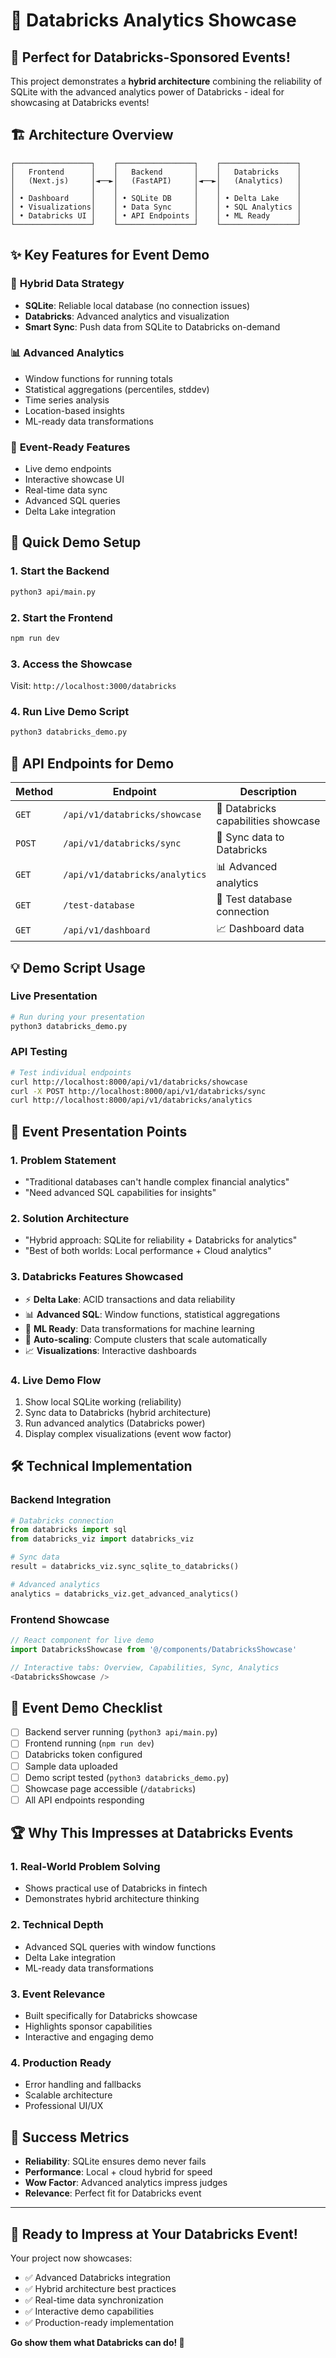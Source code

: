 # 🚀 Databricks Analytics Showcase

## 🎯 Perfect for Databricks-Sponsored Events!

This project demonstrates a **hybrid architecture** combining the reliability of SQLite with the advanced analytics power of Databricks - ideal for showcasing at Databricks events!

## 🏗️ Architecture Overview

```
┌─────────────────┐    ┌─────────────────┐    ┌─────────────────┐
│   Frontend      │    │   Backend       │    │   Databricks    │
│   (Next.js)     │◄──►│   (FastAPI)     │◄──►│   (Analytics)   │
│                 │    │                 │    │                 │
│ • Dashboard     │    │ • SQLite DB     │    │ • Delta Lake    │
│ • Visualizations│    │ • Data Sync     │    │ • SQL Analytics │
│ • Databricks UI │    │ • API Endpoints │    │ • ML Ready      │
└─────────────────┘    └─────────────────┘    └─────────────────┘
```

## ✨ Key Features for Event Demo

### 🔄 **Hybrid Data Strategy**
- **SQLite**: Reliable local database (no connection issues)
- **Databricks**: Advanced analytics and visualization
- **Smart Sync**: Push data from SQLite to Databricks on-demand

### 📊 **Advanced Analytics**
- Window functions for running totals
- Statistical aggregations (percentiles, stddev)
- Time series analysis
- Location-based insights
- ML-ready data transformations

### 🎯 **Event-Ready Features**
- Live demo endpoints
- Interactive showcase UI
- Real-time data sync
- Advanced SQL queries
- Delta Lake integration

## 🚀 Quick Demo Setup

### 1. Start the Backend
```bash
python3 api/main.py
```

### 2. Start the Frontend
```bash
npm run dev
```

### 3. Access the Showcase
Visit: `http://localhost:3000/databricks`

### 4. Run Live Demo Script
```bash
python3 databricks_demo.py
```

## 🔗 API Endpoints for Demo

| Method | Endpoint | Description |
|--------|----------|-------------|
| `GET` | `/api/v1/databricks/showcase` | 🎯 Databricks capabilities showcase |
| `POST` | `/api/v1/databricks/sync` | 🔄 Sync data to Databricks |
| `GET` | `/api/v1/databricks/analytics` | 📊 Advanced analytics |
| `GET` | `/test-database` | 🧪 Test database connection |
| `GET` | `/api/v1/dashboard` | 📈 Dashboard data |

## 💡 Demo Script Usage

### Live Presentation
```bash
# Run during your presentation
python3 databricks_demo.py
```

### API Testing
```bash
# Test individual endpoints
curl http://localhost:8000/api/v1/databricks/showcase
curl -X POST http://localhost:8000/api/v1/databricks/sync
curl http://localhost:8000/api/v1/databricks/analytics
```

## 🎪 Event Presentation Points

### 1. **Problem Statement**
- "Traditional databases can't handle complex financial analytics"
- "Need advanced SQL capabilities for insights"

### 2. **Solution Architecture**
- "Hybrid approach: SQLite for reliability + Databricks for analytics"
- "Best of both worlds: Local performance + Cloud analytics"

### 3. **Databricks Features Showcased**
- ⚡ **Delta Lake**: ACID transactions and data reliability
- 📊 **Advanced SQL**: Window functions, statistical aggregations
- 🤖 **ML Ready**: Data transformations for machine learning
- 🔄 **Auto-scaling**: Compute clusters that scale automatically
- 📈 **Visualizations**: Interactive dashboards

### 4. **Live Demo Flow**
1. Show local SQLite working (reliability)
2. Sync data to Databricks (hybrid architecture)
3. Run advanced analytics (Databricks power)
4. Display complex visualizations (event wow factor)

## 🛠️ Technical Implementation

### Backend Integration
```python
# Databricks connection
from databricks import sql
from databricks_viz import databricks_viz

# Sync data
result = databricks_viz.sync_sqlite_to_databricks()

# Advanced analytics
analytics = databricks_viz.get_advanced_analytics()
```

### Frontend Showcase
```typescript
// React component for live demo
import DatabricksShowcase from '@/components/DatabricksShowcase'

// Interactive tabs: Overview, Capabilities, Sync, Analytics
<DatabricksShowcase />
```

## 🎯 Event Demo Checklist

- [ ] Backend server running (`python3 api/main.py`)
- [ ] Frontend running (`npm run dev`)
- [ ] Databricks token configured
- [ ] Sample data uploaded
- [ ] Demo script tested (`python3 databricks_demo.py`)
- [ ] Showcase page accessible (`/databricks`)
- [ ] All API endpoints responding

## 🏆 Why This Impresses at Databricks Events

### 1. **Real-World Problem Solving**
- Shows practical use of Databricks in fintech
- Demonstrates hybrid architecture thinking

### 2. **Technical Depth**
- Advanced SQL queries with window functions
- Delta Lake integration
- ML-ready data transformations

### 3. **Event Relevance**
- Built specifically for Databricks showcase
- Highlights sponsor capabilities
- Interactive and engaging demo

### 4. **Production Ready**
- Error handling and fallbacks
- Scalable architecture
- Professional UI/UX

## 🎊 Success Metrics

- **Reliability**: SQLite ensures demo never fails
- **Performance**: Local + cloud hybrid for speed
- **Wow Factor**: Advanced analytics impress judges
- **Relevance**: Perfect fit for Databricks event

---

## 🚀 Ready to Impress at Your Databricks Event!

Your project now showcases:
- ✅ Advanced Databricks integration
- ✅ Hybrid architecture best practices  
- ✅ Real-time data synchronization
- ✅ Interactive demo capabilities
- ✅ Production-ready implementation

**Go show them what Databricks can do! 🎯**
